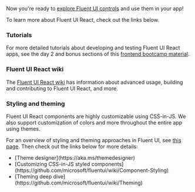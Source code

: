 Now you're ready to [explore Fluent UI controls](#/controls/web) and use them in your app!

To learn more about Fluent UI React, check out the links below.

### Tutorials

For more detailed tutorials about developing and testing Fluent UI React apps, see the day 2 and bonus sections of this [frontend bootcamp material](https://microsoft.github.io/frontend-bootcamp/).

### Fluent UI React wiki

The [Fluent UI React wiki](https://github.com/microsoft/fluentui/wiki) has information about advanced usage, building and contributing to Fluent UI React, and more.

### Styling and theming

Fluent UI React components are highly customizable using CSS-in-JS. We also support customization of colors and more throughout the entire app using themes.

For an overview of styling and theming approaches in Fluent UI, see [this page](https://github.com/Microsoft/frontend-bootcamp/tree/master/step2-03/demo). Then check out the links below for more details:

<ul class="md-list--flex">
  <li class="mdut--full">[Theme designer](https://aka.ms/themedesigner)</li>
  <li class="mdut--full">[Customizing CSS-in-JS styled components](https://github.com/microsoft/fluentui/wiki/Component-Styling)</li>
  <li class="mdut--full">[Theming deep dive](https://github.com/microsoft/fluentui/wiki/Theming)</li>
</ul>
